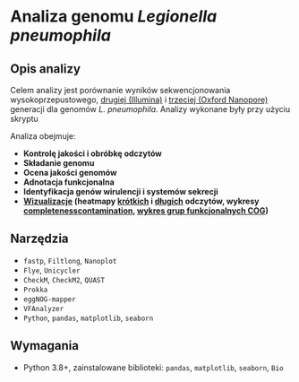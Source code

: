 # Analiza genomu *Legionella pneumophila*

## Opis analizy
Celem analizy jest porównanie wyników sekwencjonowania wysokoprzepustowego, [drugiej (Illumina)](./analiza_skrypt/analiza_short_reads.md) i [trzeciej (Oxford Nanopore)](./analiza_skrypt/analiza_long_reads.md) generacji dla genomów *L. pneumophila*. Analizy wykonane były przy użyciu skryptu

Analiza obejmuje:

- **Kontrolę jakości i obróbkę odczytów**
- **Składanie genomu**
- **Ocena jakości genomów**
- **Adnotacja funkcjonalna**
- **Identyfikacja genów wirulencji i systemów sekrecji**
- **[Wizualizacje](./analiza_skrypt/Wizualizacje_danych.md) (heatmapy [krótkich](./Wizualizacje/heatmapa_genow_short_reads.png) i [długich](./Wizualizacje/heatmapa_genow_long_reads.png) odczytów, wykresy [completeness](./Wizualizacje/porownanie_kompletnosci.png)[contamination](./Wizualizacje/porownanie_kontaminacji.png), [wykres grup funkcjonalnych COG](./Wizualizacje/L5_cog_wykres.png))**

## Narzędzia
- `fastp`, `Filtlong`, `Nanoplot`
- `Flye`, `Unicycler`
- `CheckM`, `CheckM2`, `QUAST`
- `Prokka`
- `eggNOG-mapper`
- `VFAnalyzer`
- `Python`, `pandas`, `matplotlib`, `seaborn`


## Wymagania
- Python 3.8+, zainstalowane biblioteki: `pandas`, `matplotlib`, `seaborn`, `Bio`


